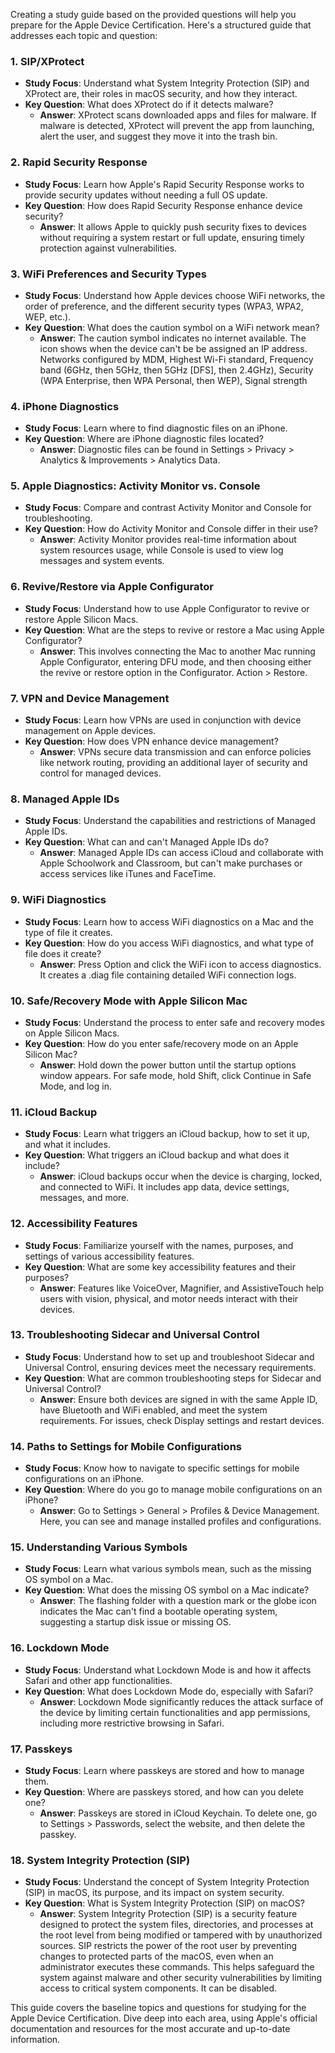 Creating a study guide based on the provided questions will help you prepare for the Apple Device Certification. Here's a structured guide that addresses each topic and question:

### 1. SIP/XProtect
- **Study Focus**: Understand what System Integrity Protection (SIP) and XProtect are, their roles in macOS security, and how they interact.
- **Key Question**: What does XProtect do if it detects malware?
  - **Answer**: XProtect scans downloaded apps and files for malware. If malware is detected, XProtect will prevent the app from launching, alert the user, and suggest they move it into the trash bin.

### 2. Rapid Security Response
- **Study Focus**: Learn how Apple's Rapid Security Response works to provide security updates without needing a full OS update.
- **Key Question**: How does Rapid Security Response enhance device security?
  - **Answer**: It allows Apple to quickly push security fixes to devices without requiring a system restart or full update, ensuring timely protection against vulnerabilities.

### 3. WiFi Preferences and Security Types
- **Study Focus**: Understand how Apple devices choose WiFi networks, the order of preference, and the different security types (WPA3, WPA2, WEP, etc.).
- **Key Question**: What does the caution symbol on a WiFi network mean?
  - **Answer**: The caution symbol indicates no internet available. The icon shows when the device can't be be assigned an IP address. Networks configured by MDM, Highest Wi-Fi standard, Frequency band (6GHz, then 5GHz, then 5GHz [DFS], then 2.4GHz), Security (WPA Enterprise, then WPA Personal, then WEP), Signal strength

### 4. iPhone Diagnostics
- **Study Focus**: Learn where to find diagnostic files on an iPhone.
- **Key Question**: Where are iPhone diagnostic files located?
  - **Answer**: Diagnostic files can be found in Settings > Privacy > Analytics & Improvements > Analytics Data.

### 5. Apple Diagnostics: Activity Monitor vs. Console
- **Study Focus**: Compare and contrast Activity Monitor and Console for troubleshooting.
- **Key Question**: How do Activity Monitor and Console differ in their use?
  - **Answer**: Activity Monitor provides real-time information about system resources usage, while Console is used to view log messages and system events.

### 6. Revive/Restore via Apple Configurator
- **Study Focus**: Understand how to use Apple Configurator to revive or restore Apple Silicon Macs.
- **Key Question**: What are the steps to revive or restore a Mac using Apple Configurator?
  - **Answer**: This involves connecting the Mac to another Mac running Apple Configurator, entering DFU mode, and then choosing either the revive or restore option in the Configurator. Action > Restore.

### 7. VPN and Device Management
- **Study Focus**: Learn how VPNs are used in conjunction with device management on Apple devices.
- **Key Question**: How does VPN enhance device management?
  - **Answer**: VPNs secure data transmission and can enforce policies like network routing, providing an additional layer of security and control for managed devices.

### 8. Managed Apple IDs
- **Study Focus**: Understand the capabilities and restrictions of Managed Apple IDs.
- **Key Question**: What can and can't Managed Apple IDs do?
  - **Answer**: Managed Apple IDs can access iCloud and collaborate with Apple Schoolwork and Classroom, but can't make purchases or access services like iTunes and FaceTime.

### 9. WiFi Diagnostics
- **Study Focus**: Learn how to access WiFi diagnostics on a Mac and the type of file it creates.
- **Key Question**: How do you access WiFi diagnostics, and what type of file does it create?
  - **Answer**: Press Option and click the WiFi icon to access diagnostics. It creates a .diag file containing detailed WiFi connection logs.

### 10. Safe/Recovery Mode with Apple Silicon Mac
- **Study Focus**: Understand the process to enter safe and recovery modes on Apple Silicon Macs.
- **Key Question**: How do you enter safe/recovery mode on an Apple Silicon Mac?
  - **Answer**: Hold down the power button until the startup options window appears. For safe mode, hold Shift, click Continue in Safe Mode, and log in.

### 11. iCloud Backup
- **Study Focus**: Learn what triggers an iCloud backup, how to set it up, and what it includes.
- **Key Question**: What triggers an iCloud backup and what does it include?
  - **Answer**: iCloud backups occur when the device is charging, locked, and connected to WiFi. It includes app data, device settings, messages, and more.

### 12. Accessibility Features
- **Study Focus**: Familiarize yourself with the names, purposes, and settings of various accessibility features.
- **Key Question**: What are some key accessibility features and their purposes?
  - **Answer**: Features like VoiceOver, Magnifier, and AssistiveTouch help users with vision, physical, and motor needs interact with their devices.

### 13. Troubleshooting Sidecar and Universal Control
- **Study Focus**: Understand how to set up and troubleshoot Sidecar and Universal Control, ensuring devices meet the necessary requirements.
- **Key Question**: What are common troubleshooting steps for Sidecar and Universal Control?
  - **Answer**: Ensure both devices are signed in with the same Apple ID, have Bluetooth and WiFi enabled, and meet the system requirements. For issues, check Display settings and restart devices.

### 14. Paths to Settings for Mobile Configurations
- **Study Focus**: Know how to navigate to specific settings for mobile configurations on an iPhone.
- **Key Question**: Where do you go to manage mobile configurations on an iPhone?
  - **Answer**: Go to Settings > General > Profiles & Device Management. Here, you can see and manage installed profiles and configurations.

### 15. Understanding Various Symbols
- **Study Focus**: Learn what various symbols mean, such as the missing OS symbol on a Mac.
- **Key Question**: What does the missing OS symbol on a Mac indicate?
  - **Answer**: The flashing folder with a question mark or the globe icon indicates the Mac can't find a bootable operating system, suggesting a startup disk issue or missing OS.

### 16. Lockdown Mode
- **Study Focus**: Understand what Lockdown Mode is and how it affects Safari and other app functionalities.
- **Key Question**: What does Lockdown Mode do, especially with Safari?
  - **Answer**: Lockdown Mode significantly reduces the attack surface of the device by limiting certain functionalities and app permissions, including more restrictive browsing in Safari.

### 17. Passkeys
- **Study Focus**: Learn where passkeys are stored and how to manage them.
- **Key Question**: Where are passkeys stored, and how can you delete one?
  - **Answer**: Passkeys are stored in iCloud Keychain. To delete one, go to Settings > Passwords, select the website, and then delete the passkey.

### 18. System Integrity Protection (SIP)

- **Study Focus**: Understand the concept of System Integrity Protection (SIP) in macOS, its purpose, and its impact on system security.
- **Key Question**: What is System Integrity Protection (SIP) on macOS?
  - **Answer**: System Integrity Protection (SIP) is a security feature designed to protect the system files, directories, and processes at the root level from being modified or tampered with by unauthorized sources. SIP restricts the power of the root user by preventing changes to protected parts of the macOS, even when an administrator executes these commands. This helps safeguard the system against malware and other security vulnerabilities by limiting access to critical system components. It can be disabled.

This guide covers the baseline topics and questions for studying for the Apple Device Certification. Dive deep into each area, using Apple's official documentation and resources for the most accurate and up-to-date information.